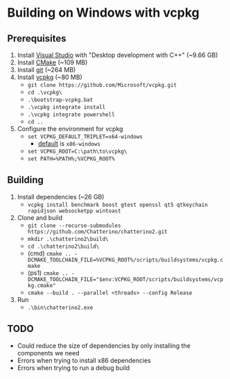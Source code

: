 # Building on Windows with vcpkg

## Prerequisites

1. Install [Visual Studio](https://visualstudio.microsoft.com/) with "Desktop development with C++" (~9.66 GB)
1. Install [CMake](https://cmake.org/) (~109 MB)
1. Install [git](https://git-scm.com/) (~264 MB)
1. Install [vcpkg](https://vcpkg.io/) (~80 MB)
    - `git clone https://github.com/Microsoft/vcpkg.git`
    - `cd .\vcpkg\`
    - `.\bootstrap-vcpkg.bat`
    - `.\vcpkg integrate install`
    - `.\vcpkg integrate powershell`
    - `cd ..`
1. Configure the environment for vcpkg
    - `set VCPKG_DEFAULT_TRIPLET=x64-windows`
        - [default](https://github.com/microsoft/vcpkg/blob/master/docs/users/triplets.md#additional-remarks) is `x86-windows`
    - `set VCPKG_ROOT=C:\path\to\vcpkg\`
    - `set PATH=%PATH%;%VCPKG_ROOT%`

## Building

1. Install dependencies (~26 GB)
    - `vcpkg install benchmark boost gtest openssl qt5 qtkeychain rapidjson websocketpp wintoast`
1. Clone and build
    - `git clone --recurse-submodules https://github.com/Chatterino/chatterino2.git`
    - `mkdir .\chatterino2\build\`
    - `cd .\chatterino2\build\`
    - (cmd) `cmake .. -DCMAKE_TOOLCHAIN_FILE=%VCPKG_ROOT%/scripts/buildsystems/vcpkg.cmake`
    - (ps1) `cmake .. -DCMAKE_TOOLCHAIN_FILE="$env:VCPKG_ROOT/scripts/buildsystems/vcpkg.cmake"`
    - `cmake --build . --parallel <threads> --config Release`
1. Run
    - `.\bin\chatterino2.exe`

## TODO

- Could reduce the size of dependencies by only installing the components we need
- Errors when trying to install x86 dependencies
- Errors when trying to run a debug build
